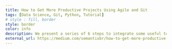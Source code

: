 ```yaml
---
title: How to Get More Productive Projects Using Agile and Git
tags: [Data Science, Git, Python, Tutorial]
# style : fill, border
style: border
color: info
description: We present a series of 6 steps to integrate some useful tools like Kanban and Git and get more productive projects.
external_url: https://medium.com/semantixbr/how-to-get-more-productive-projects-using-agile-and-git-f48be9aad1c2
---
```

